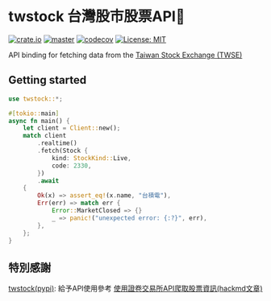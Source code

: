 # twstock 台灣股市股票API🦀
    
[![crate.io](https://img.shields.io/crates/v/twstock.svg)](https://crates.io/crates/twstock)
[![master](https://github.com/Eason0729/twstock-rs/actions/workflows/master.yml/badge.svg)](https://github.com/Eason0729/twstock-rs/actions/workflows/master.yml)
[![codecov](https://codecov.io/github/Eason0729/twstock-rs/graph/badge.svg?token=RPYP79BLCZ)](https://codecov.io/github/Eason0729/twstock-rs)
[![License: MIT](https://img.shields.io/badge/License-MIT-yellow.svg)](https://opensource.org/licenses/MIT)

API binding for fetching data from the [Taiwan Stock Exchange (TWSE)](https://www.twse.com.tw/zh/index.html)

## Getting started

```rust
use twstock::*;

#[tokio::main]
async fn main() {
    let client = Client::new();
    match client
        .realtime()
        .fetch(Stock {
            kind: StockKind::Live,
            code: 2330,
        })
        .await
    {
        Ok(x) => assert_eq!(x.name, "台積電"),
        Err(err) => match err {
            Error::MarketClosed => {}
            _ => panic!("unexpected error: {:?}", err),
        },
    };
}
```

## 特別感謝

[twstock(pypi)](https://github.com/mlouielu/twstock?tab=readme-ov-file): 給予API使用參考
[使用證卷交易所API爬取股票資訊(hackmd文章)](https://hackmd.io/@aaronlife/python-ex-stock-by-api)
